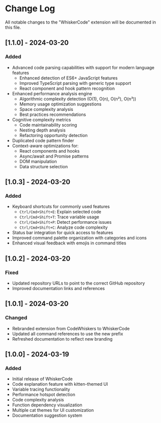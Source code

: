 # Change Log

All notable changes to the "WhiskerCode" extension will be documented in this file.

## [1.1.0] - 2024-03-20

### Added
- Advanced code parsing capabilities with support for modern language features
  - Enhanced detection of ES6+ JavaScript features
  - Improved TypeScript parsing with generic type support
  - React component and hook pattern recognition
- Enhanced performance analysis engine
  - Algorithmic complexity detection (O(1), O(n), O(n²), O(n³))
  - Memory usage optimization suggestions
  - Space complexity analysis
  - Best practices recommendations
- Cognitive complexity metrics
  - Code maintainability scoring
  - Nesting depth analysis
  - Refactoring opportunity detection
- Duplicated code pattern finder
- Context-aware optimizations for:
  - React components and hooks
  - Async/await and Promise patterns
  - DOM manipulation
  - Data structure selection

## [1.0.3] - 2024-03-20

### Added
- Keyboard shortcuts for commonly used features
  - `Ctrl/Cmd+Shift+E`: Explain selected code
  - `Ctrl/Cmd+Shift+T`: Trace variable usage
  - `Ctrl/Cmd+Shift+P`: Detect performance issues
  - `Ctrl/Cmd+Shift+C`: Analyze code complexity
- Status bar integration for quick access to features
- Improved command palette organization with categories and icons
- Enhanced visual feedback with emojis in command titles

## [1.0.2] - 2024-03-20

### Fixed
- Updated repository URLs to point to the correct GitHub repository
- Improved documentation links and references

## [1.0.1] - 2024-03-20

### Changed
- Rebranded extension from CodeWhiskers to WhiskerCode
- Updated all command references to use the new prefix
- Refreshed documentation to reflect new branding

## [1.0.0] - 2024-03-19

### Added
- Initial release of WhiskerCode
- Code explanation feature with kitten-themed UI
- Variable tracing functionality
- Performance hotspot detection
- Code complexity analysis
- Function dependency visualization
- Multiple cat themes for UI customization
- Documentation suggestion system 